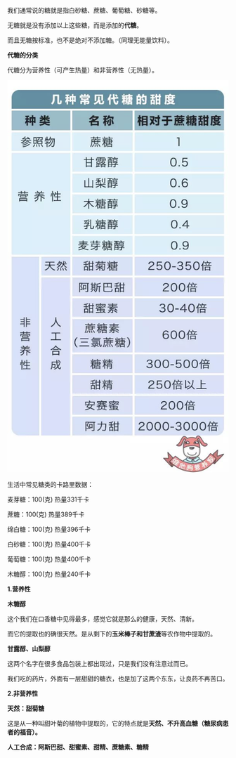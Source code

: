 
我们通常说的糖就是指白砂糖、蔗糖、葡萄糖、砂糖等。

无糖就是没有添加以上这些糖，而是添加的**代糖**。

而且无糖按标准，也不是绝对不添加糖。（同理无能量饮料）。

**代糖的分类**

代糖分为营养性（可产生热量）和非营养性（无热量）。

![](assets/代糖/image-20230524215901953.png)

生活中常见糖类的卡路里数据：

麦芽糖：100(克) 热量331千卡

蔗糖：100(克) 热量389千卡

绵白糖：100(克) 热量396千卡

白砂糖：100(克) 热量400千卡

葡萄糖：100(克) 热量400千卡

木糖醇：100(克) 热量240千卡

**1.营养性**

**木糖醇**

这个我们在口香糖中见得最多，感觉它就是那么的健康，天然、清新。

而它的提取也的确很天然。是从剩下的**玉米棒子和甘蔗渣**等农作物中提取的。

**甘露醇、山梨醇**

这两个名字在很多食品包装上都出现过，只是我们没有注意过而已。

我们吃的药片，外面有一层甜甜的糖衣，也是加了这两个东东，让良药不再苦口。

**2.非营养性**

**天然：甜菊糖**

这是从一种叫甜叶菊的植物中提取的，它的特点就是**天然、不升高血糖（糖尿病患者的福音）。**

**人工合成：阿斯巴甜、甜蜜素、甜精、蔗糖素、糖精**
